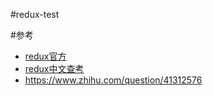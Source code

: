 #redux-test

#参考
 * [redux官方](https://github.com/reactjs/redux) 
 * [redux中文查考](http://cn.redux.js.org/docs/advanced/ExampleRedditAPI.html)
 * https://www.zhihu.com/question/41312576
